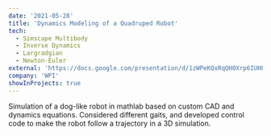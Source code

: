 ```yaml
---
date: '2021-05-28'
title: 'Dynamics Modeling of a Quadruped Robot'
tech:
  - Simscape Multibody
  - Inverse Dynamics
  - Largradgian
  - Newton-Euler
external: 'https://docs.google.com/presentation/d/1zWPeKQxRqQH0Xrp6IUHPpufx8zPqic4a/edit?usp=sharing&ouid=116844064563752271753&rtpof=true&sd=true'
company: 'WPI'
showInProjects: true
---
```


Simulation of a dog-like robot in mathlab based on custom CAD and dynamics equations. Considered different gaits, and developed control code to make the robot follow a trajectory in a 3D simulation.
